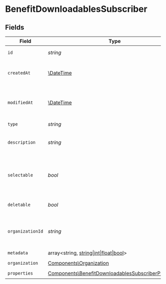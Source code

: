 # BenefitDownloadablesSubscriber


## Fields

| Field                                                                                                                      | Type                                                                                                                       | Required                                                                                                                   | Description                                                                                                                |
| -------------------------------------------------------------------------------------------------------------------------- | -------------------------------------------------------------------------------------------------------------------------- | -------------------------------------------------------------------------------------------------------------------------- | -------------------------------------------------------------------------------------------------------------------------- |
| `id`                                                                                                                       | *string*                                                                                                                   | :heavy_check_mark:                                                                                                         | The ID of the benefit.                                                                                                     |
| `createdAt`                                                                                                                | [\DateTime](https://www.php.net/manual/en/class.datetime.php)                                                              | :heavy_check_mark:                                                                                                         | Creation timestamp of the object.                                                                                          |
| `modifiedAt`                                                                                                               | [\DateTime](https://www.php.net/manual/en/class.datetime.php)                                                              | :heavy_check_mark:                                                                                                         | Last modification timestamp of the object.                                                                                 |
| `type`                                                                                                                     | *string*                                                                                                                   | :heavy_check_mark:                                                                                                         | N/A                                                                                                                        |
| `description`                                                                                                              | *string*                                                                                                                   | :heavy_check_mark:                                                                                                         | The description of the benefit.                                                                                            |
| `selectable`                                                                                                               | *bool*                                                                                                                     | :heavy_check_mark:                                                                                                         | Whether the benefit is selectable when creating a product.                                                                 |
| `deletable`                                                                                                                | *bool*                                                                                                                     | :heavy_check_mark:                                                                                                         | Whether the benefit is deletable.                                                                                          |
| `organizationId`                                                                                                           | *string*                                                                                                                   | :heavy_check_mark:                                                                                                         | The ID of the organization owning the benefit.                                                                             |
| `metadata`                                                                                                                 | array<string, [string\|int\|float\|bool](../../Models/Components/BenefitDownloadablesSubscriberMetadata.md)>               | :heavy_check_mark:                                                                                                         | N/A                                                                                                                        |
| `organization`                                                                                                             | [Components\Organization](../../Models/Components/Organization.md)                                                         | :heavy_check_mark:                                                                                                         | N/A                                                                                                                        |
| `properties`                                                                                                               | [Components\BenefitDownloadablesSubscriberProperties](../../Models/Components/BenefitDownloadablesSubscriberProperties.md) | :heavy_check_mark:                                                                                                         | N/A                                                                                                                        |